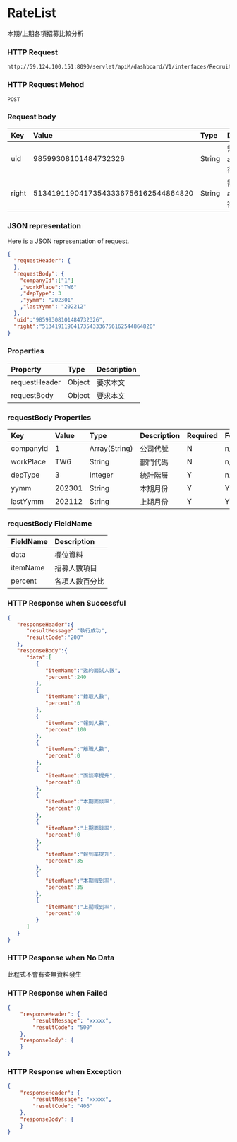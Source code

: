 # RateList
本期/上期各項招募比較分析

### HTTP Request
```
http://59.124.100.151:8090/servlet/apiM/dashboard/V1/interfaces/RecruitEfficiency/RateList
```

### HTTP Request Mehod
```
POST
```

### Request body
| Key | Value | Type | Description |
|:----------|:-------------|:-----|:------------|
| uid | 98599308101484732326 | String | 需透過apiLogin取得
| right | 51341911904173543336756162544864820 | String | 需透過apiLogin取得 |

### JSON representation
Here is a JSON representation of request.
```json
{
  "requestHeader": {
  },
  "requestBody": {
    "companyId":["1"]
    ,"workPlace":"TW6"
    ,"depType": 3
    ,"yymm": "202301"
    ,"lastYymm": "202212"
  },
  "uid":"98599308101484732326",
  "right":"51341911904173543336756162544864820"
}
```

### Properties
| Property | Type | Description |
|:---------|:-----|:------------|
| requestHeader | Object | 要求本文 |
| requestBody | Object | 要求本文 |

### requestBody Properties
| Key | Value | Type | Description | Required | Format |
|:----------|:-------------|:-----|:------------|:------------|:------------|
| companyId | 1 | Array(String) | 公司代號 | N | n/a |
| workPlace | TW6 | String | 部門代碼 | N | n/a |
| depType | 3 | Integer | 統計階層 | Y | n/a |
| yymm | 202301 | String | 本期月份 | Y | YYYYmm |
| lastYymm | 202112 | String | 上期月份 | Y | YYYYmm |

### requestBody FieldName
| FieldName | Description |
|:----------|:-------------|
| data | 欄位資料 |
| itemName | 招募人數項目 |
| percent | 各項人數百分比 |

### HTTP Response when Successful
```json
{
   "responseHeader":{
      "resultMessage":"執行成功",
      "resultCode":"200"
   },
   "responseBody":{
      "data":[
         {
            "itemName":"邀約面試人數",
            "percent":240
         },
         {
            "itemName":"錄取人數",
            "percent":0
         },
         {
            "itemName":"報到人數",
            "percent":100
         },
         {
            "itemName":"離職人數",
            "percent":0
         },
         {
            "itemName":"面談率提升",
            "percent":0
         },
         {
            "itemName":"本期面談率",
            "percent":0
         },
         {
            "itemName":"上期面談率",
            "percent":0
         },
         {
            "itemName":"報到率提升",
            "percent":35
         },
         {
            "itemName":"本期報到率",
            "percent":35
         },
         {
            "itemName":"上期報到率",
            "percent":0
         }
      ]
   }
}
```

### HTTP Response when No Data
此程式不會有查無資料發生

### HTTP Response when Failed
```json
{
    "responseHeader": {
        "resultMessage": "xxxxx",
        "resultCode": "500"
    },
    "responseBody": {
    }
}
```

### HTTP Response when Exception
```json
{
    "responseHeader": {
        "resultMessage": "xxxxx",
        "resultCode": "406"
    },
    "responseBody": {
    }
}
```
